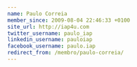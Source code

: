 ```yaml
---
name: Paulo Correia
member_since: 2009-08-04 22:46:33 +0100
site_url: http://iap4u.com
twitter_username: paulo_iap
linkedin_username: pauloiap
facebook_username: paulo.iap
redirect_from: /membro/paulo-correia/
---
```

